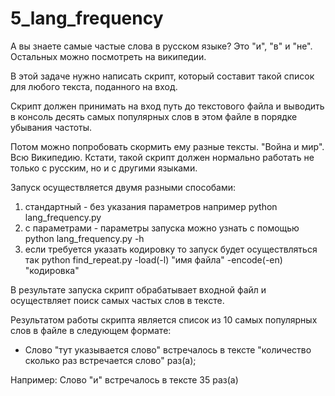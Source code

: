 # 5_lang_frequency

А вы знаете самые частые слова в русском языке? Это "и", "в" и "не". Остальных можно посмотреть на википедии.

В этой задаче нужно написать скрипт, который составит такой список для любого текста, поданного на вход.

Скрипт должен принимать на вход путь до текстового файла и выводить в консоль десять самых популярных слов в этом файле в порядке убывания частоты.

Потом можно попробовать скормить ему разные тексты. "Война и мир". Всю Википедию. Кстати, такой скрипт должен нормально работать не только с русским, но и с другими языками.

Запуск осуществляется двумя разными способами:
  1. стандартный - без указания параметров например python lang_frequency.py
  2. c параметрами - параметры запуска можно узнать с помощью python lang_frequency.py -h
  3. если требуется указать кодировку то запуск будет осуществляться так python find_repeat.py -load(-l) "имя файла" -encode(-en) "кодировка"

В результате запуска скрипт обрабатывает входной файл и осуществляет поиск самых частых слов в тексте.

Результатом работы скрипта является список из 10 самых популярных слов в файле в следующем формате:

* Слово "тут указывается слово" встречалось в тексте "количество сколько раз встречается слово" раз(а);

Например: Слово "и" встречалось в тексте 35 раз(а)

